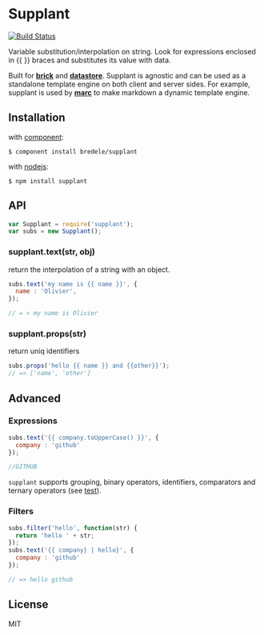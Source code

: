 Supplant
=============
[![Build Status](https://travis-ci.org/bredele/supplant.png?branch=master)](https://travis-ci.org/bredele/supplant)

  Variable substitution/interpolation on string. Look for expressions enclosed in {{ }} braces and substitutes its value with data.

  Built for **[brick](http://github.com/bredele/brick)** and **[datastore](http://github.com/bredele/datastore)**. Supplant is agnostic and can be used as a standalone template engine on both client and server sides. For example, supplant is used by **[marc](http://github.com/bredele/marc)** to make markdown a dynamic template engine.

## Installation

  with [component](http://github.com/component/component):

    $ component install bredele/supplant

  with [nodejs](http://nodejs.org):

    $ npm install supplant

## API

```js
var Supplant = require('supplant');
var subs = new Supplant();
```

### supplant.text(str, obj)

  return the interpolation of a string with an object.

```js
subs.text('my name is {{ name }}', {
  name : 'Olivier',
});

// = > my name is Olivier
```

### supplant.props(str)

  return uniq identifiers

```js
subs.props('hello {{ name }} and {{other}}');
// => ['name', 'other']
```

## Advanced

### Expressions

```js
subs.text('{{ company.toUpperCase() }}', {
  company : 'github'
});

//GITHUB
```
  `supplant` supports grouping, binary operators, identifiers, comparators and ternary operators (see [test](https://github.com/bredele/supplant/blob/master/test/supplant.js)).

### Filters

```js
subs.filter('hello', function(str) {
  return 'hello ' + str;
});
subs.text('{{ company} | hello}', {
  company : 'github'
});

// => hello github 
```

## License

  MIT
